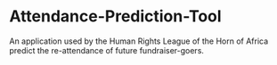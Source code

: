 # Attendance-Prediction-Tool
An application used by the Human Rights League of the Horn of Africa predict the re-attendance of future fundraiser-goers.
